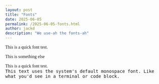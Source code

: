 ```yaml
---
layout: post
title: "Fonts"
date: 2025-06-05
permalink: /2025-06-05-fonts.html
author: jackd
description: "We use-ah the fonts-ah"
---
```



<link href="https://fonts.googleapis.com/css2?family=EB+Garamond&display=swap" rel="stylesheet">
<style>
body {
  font-family: 'EB Garamond', serif;
}
</style>

<div style="font-family: 'EB Garamond', serif;">
This is a quick font test.
</div>

This is something else

<div style="font-family: 'EB Garamond', serif;">
This is a quick font test.
</div>

<div style="font-family: monospace;">
This text uses the system's default monospace font.
Like what you'd see in a terminal or code block.
</div>
